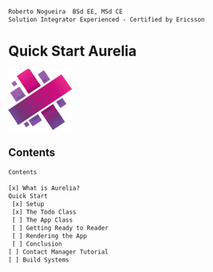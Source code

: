 ```
Roberto Nogueira  BSd EE, MSd CE
Solution Integrator Experienced - Certified by Ericsson
```

# Quick Start Aurelia

![ebook_cover](images/programming-aurelia.png)

## Contents

```
Contents

[x] What is Aurelia?
Quick Start
 [x] Setup
 [x] The Todo Class
 [ ] The App Class
 [ ] Getting Ready to Reader
 [ ] Rendering the App
 [ ] Conclusion
[ ] Contact Manager Tutorial
[ ] Build Systems
```
